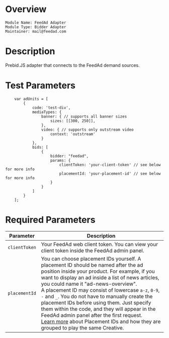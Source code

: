 # Overview

```
Module Name: FeedAd Adapter
Module Type: Bidder Adapter
Maintainer: mail@feedad.com
```

# Description

Prebid.JS adapter that connects to the FeedAd demand sources.

# Test Parameters
```
    var adUnits = [
        {
            code: 'test-div',
            mediaTypes: {
                banner: { // supports all banner sizes
                    sizes: [[300, 250]],
                },
                video: { // supports only outstream video
                    context: 'outstream'
                }
            },
            bids: [
                {
                    bidder: "feedad",
                    params: {
                        clientToken: 'your-client-token' // see below for more info
                        placementId: 'your-placement-id' // see below for more info
                    }
                }
            ]
        }
    ];
```

# Required Parameters

| Parameter | Description |
| --------- | ----------- |
| `clientToken` | Your FeedAd web client token. You can view your client token inside the FeedAd admin panel. |
| `placementId` | You can choose placement IDs yourself. A placement ID should be named after the ad position inside your product. For example, if you want to display an ad inside a list of news articles, you could name it "ad-news-overview".<br> A placement ID may consist of lowercase `a-z`, `0-9`, `-` and `_`. You do not have to manually create the placement IDs before using them. Just specify them within the code, and they will appear in the FeedAd admin panel after the first request. <br> [Learn more](/concept/feed_ad/index.html) about Placement IDs and how they are grouped to play the same Creative. |
